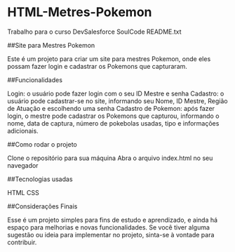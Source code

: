 # HTML-Metres-Pokemon
Trabalho para o curso DevSalesforce SoulCode
README.txt

##Site para Mestres Pokemon

Este é um projeto para criar um site para mestres Pokemon, onde eles possam fazer login e cadastrar os Pokemons que capturaram.

##Funcionalidades

Login: o usuário pode fazer login com o seu ID Mestre e senha
Cadastro: o usuário pode cadastrar-se no site, informando seu Nome, ID Mestre, Região de Atuação e escolhendo uma senha
Cadastro de Pokemon: após fazer login, o mestre pode cadastrar os Pokemons que capturou, informando o nome, data de captura, número de pokebolas usadas, tipo e informações adicionais.

##Como rodar o projeto

Clone o repositório para sua máquina
Abra o arquivo index.html no seu navegador

##Tecnologias usadas

HTML
CSS

##Considerações Finais

Esse é um projeto simples para fins de estudo e aprendizado, e ainda há espaço para melhorias e novas funcionalidades. Se você tiver alguma sugestão ou ideia para implementar no projeto, sinta-se à vontade para contribuir.
